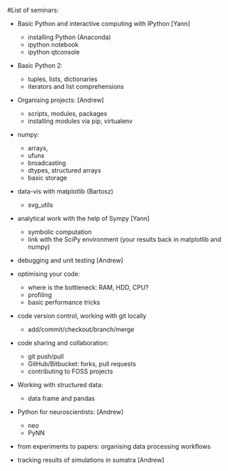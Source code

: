 #List of seminars:

* Basic Python and interactive computing with IPython [Yann]
    - installing Python (Anaconda) 
    - ipython notebook
    - ipython qtconsole

* Basic Python 2:
    - tuples, lists, dictionaries
    - iterators and list comprehensions

* Organising projects: [Andrew]
    - scripts, modules, packages
    - installing modules via pip, virtualenv

* numpy:
    - arrays,
    - ufuns
    - broadcasting
    - dtypes, structured arrays
    - basic storage

* data-vis with matplotlib (Bartosz)
    - svg_utils

* analytical work with the help of Sympy  [Yann]
    - symbolic computation
    - link with the SciPy environment
     (your results back in matplotlib and numpy)

* debugging and unit testing [Andrew]

* optimising your code:
    - where is the bottleneck: RAM, HDD, CPU?
    - profiling
    - basic performance tricks

* code version control, working with git locally 
    - add/commit/checkout/branch/merge

* code sharing and collaboration:
    - git push/pull
    - GitHub/Bitbucket: forks, pull requests
    - contributing to FOSS projects

* Working with structured data:
    * data frame and pandas

* Python for neuroscientists: [Andrew]
    - neo
    - PyNN

* from experiments to papers: organising data processing workflows

* tracking results of simulations in sumatra [Andrew]
